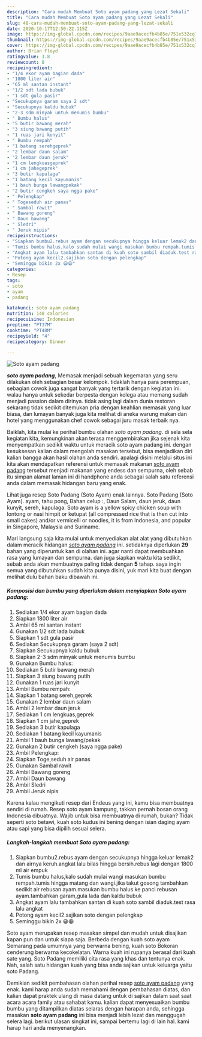 ```yaml
---
description: "Cara mudah Membuat Soto ayam padang yang Lezat Sekali"
title: "Cara mudah Membuat Soto ayam padang yang Lezat Sekali"
slug: 48-cara-mudah-membuat-soto-ayam-padang-yang-lezat-sekali
date: 2020-10-17T12:50:22.115Z
image: https://img-global.cpcdn.com/recipes/9aae9acecfb4b85e/751x532cq70/soto-ayam-padang-foto-resep-utama.jpg
thumbnail: https://img-global.cpcdn.com/recipes/9aae9acecfb4b85e/751x532cq70/soto-ayam-padang-foto-resep-utama.jpg
cover: https://img-global.cpcdn.com/recipes/9aae9acecfb4b85e/751x532cq70/soto-ayam-padang-foto-resep-utama.jpg
author: Brian Floyd
ratingvalue: 3.8
reviewcount: 8
recipeingredient:
- "1/4 ekor ayam bagian dada"
- "1800 liter air"
- "65 ml santan instant"
- "1/2 sdt lada bubuk"
- "1 sdt gula pasir"
- "Secukupnya garam saya 2 sdt"
- "Secukupnya kaldu bubuk"
- "2-3 sdm minyak untuk menumis bumbu"
- " Bumbu halus"
- "5 butir bawang merah"
- "3 siung bawang putih"
- "1 ruas jari kunyit"
- " Bumbu rempah"
- "1 batang serehgeprek"
- "2 lembar daun salam"
- "2 lembar daun jeruk"
- "1 cm lengkuasgeprek"
- "1 cm jahegeprek"
- "3 butir kapulaga"
- "1 batang kecil kayumanis"
- "1 bauh bunga lawangpekak"
- "2 butir cengkeh saya ngga pake"
- " Pelengkap"
- " Togeseduh air panas"
- " Sambal rawit"
- " Bawang goreng"
- " Daun bawang"
- " Sledri"
- " Jeruk nipis"
recipeinstructions:
- "Siapkan bumbu2.rebus ayam dengan secukupnya hingga keluar lemak2 dan airnya keruh.angkat lalu bilas hingga bersih.rebus lagi dengan 1800 ml air empuk"
- "Tumis bumbu halus,kalo sudah mulai wangi masukan bumbu rempah.tumis hingga matang dan wangi.jika takut gosong tambahkan sedikit air rebusan ayam.masukan bumbu halus ke panci rebusan ayam.tambahkan garam,gula lada dan kaldu bubuk"
- "Angkat ayam lalu tambahkan santan di kuah soto sambil diaduk.test rasa lalu angkat"
- "Potong ayam kecil2.sajikan soto dengan pelengkap"
- "Seminggu bikin 2x 😀😀"
categories:
- Resep
tags:
- soto
- ayam
- padang

katakunci: soto ayam padang 
nutrition: 148 calories
recipecuisine: Indonesian
preptime: "PT37M"
cooktime: "PT48M"
recipeyield: "4"
recipecategory: Dinner

---
```



![Soto ayam padang](https://img-global.cpcdn.com/recipes/9aae9acecfb4b85e/751x532cq70/soto-ayam-padang-foto-resep-utama.jpg)

<b><i>soto ayam padang</i></b>, Memasak menjadi sebuah kegemaran yang seru dilakukan oleh sebagian besar kelompok. tidaklah hanya para perempuan, sebagian cowok juga sangat banyak yang tertarik dengan kegiatan ini. walau hanya untuk sekedar berpesta dengan kolega atau memang sudah menjadi passion dalam dirinya. tidak asing lagi dalam dunia restoran sekarang tidak sedikit ditemukan pria dengan keahlian memasak yang luar biasa, dan lumayan banyak juga kita melihat di aneka warung makan dan hotel yang menggunakan chef cowok sebagai juru masak terbaik nya.

Baiklah, kita mulai ke perihal bumbu olahan <i>soto ayam padang</i>. di sela sela kegiatan kita, kemungkinan akan terasa menggembirakan jika sejenak kita menyempatkan sedikit waktu untuk meracik soto ayam padang ini. dengan kesuksesan kalian dalam mengolah masakan tersebut, bisa menjadikan diri kalian bangga akan hasil olahan anda sendiri. apalagi disini melalui situs ini kita akan mendapatkan referensi untuk memasak makanan <u>soto ayam padang</u> tersebut menjadi makanan yang endess dan sempurna, oleh sebab itu simpan alamat laman ini di handphone anda sebagai salah satu referensi anda dalam memasak hidangan baru yang enak.

Lihat juga resep Soto Padang (Soto Ayam) enak lainnya. Soto Padang (Soto Ayam). ayam, tahu pong, Bahan celup :, Daun Salam, daun jeruk, daun kunyit, sereh, kapulaga. Soto ayam is a yellow spicy chicken soup with lontong or nasi himpit or ketupat (all compressed rice that is then cut into small cakes) and/or vermicelli or noodles, it is from Indonesia, and popular in Singapore, Malaysia and Suriname.


Mari langsung saja kita mulai untuk menyediakan alat alat yang dibutuhkan dalam meracik hidangan <u><i>soto ayam padang</i></u> ini. setidaknya diperlukan <b>29</b> bahan yang diperuntuk kan di olahan ini. agar nanti dapat membuahkan rasa yang lumayan dan sempurna. dan juga siapkan waktu kita sedikit, sebab anda akan membuatnya paling tidak dengan <b>5</b> tahap. saya ingin semua yang dibutuhkan sudah kita punya disini, yuk mari kita buat dengan melihat dulu bahan baku dibawah ini.

<!--inarticleads1-->

##### Komposisi dan bumbu yang diperlukan dalam menyiapkan Soto ayam padang:

1. Sediakan 1/4 ekor ayam bagian dada
1. Siapkan 1800 liter air
1. Ambil 65 ml santan instant
1. Gunakan 1/2 sdt lada bubuk
1. Siapkan 1 sdt gula pasir
1. Sediakan Secukupnya garam (saya 2 sdt)
1. Siapkan Secukupnya kaldu bubuk
1. Siapkan 2-3 sdm minyak untuk menumis bumbu
1. Gunakan  Bumbu halus:
1. Sediakan 5 butir bawang merah
1. Siapkan 3 siung bawang putih
1. Gunakan 1 ruas jari kunyit
1. Ambil  Bumbu rempah:
1. Siapkan 1 batang sereh,geprek
1. Gunakan 2 lembar daun salam
1. Ambil 2 lembar daun jeruk
1. Sediakan 1 cm lengkuas,geprek
1. Siapkan 1 cm jahe,geprek
1. Sediakan 3 butir kapulaga
1. Sediakan 1 batang kecil kayumanis
1. Ambil 1 bauh bunga lawang/pekak
1. Gunakan 2 butir cengkeh (saya ngga pake)
1. Ambil  Pelengkap:
1. Siapkan  Toge,seduh air panas
1. Gunakan  Sambal rawit
1. Ambil  Bawang goreng
1. Ambil  Daun bawang
1. Ambil  Sledri
1. Ambil  Jeruk nipis


Karena kalau mengikuti resep dari Endeus yang ini, kamu bisa membuatnya sendiri di rumah. Resep soto ayam kampung, takkan pernah bosan orang Indonesia dibuatnya. Wajib untuk bisa membuatnya di rumah, bukan? Tidak seperti soto betawi, kuah soto kudus ini bening dengan isian daging ayam atau sapi yang bisa dipilih sesuai selera. 

<!--inarticleads2-->

##### Langkah-langkah membuat Soto ayam padang:

1. Siapkan bumbu2.rebus ayam dengan secukupnya hingga keluar lemak2 dan airnya keruh.angkat lalu bilas hingga bersih.rebus lagi dengan 1800 ml air empuk
1. Tumis bumbu halus,kalo sudah mulai wangi masukan bumbu rempah.tumis hingga matang dan wangi.jika takut gosong tambahkan sedikit air rebusan ayam.masukan bumbu halus ke panci rebusan ayam.tambahkan garam,gula lada dan kaldu bubuk
1. Angkat ayam lalu tambahkan santan di kuah soto sambil diaduk.test rasa lalu angkat
1. Potong ayam kecil2.sajikan soto dengan pelengkap
1. Seminggu bikin 2x 😀😀


Soto ayam merupakan resep masakan simpel dan mudah untuk disajikan kapan pun dan untuk siapa saja. Berbeda dengan kuah soto ayam Semarang pada umumnya yang berwarna bening, kuah soto Bokoran cenderung berwarna kecokelatan. Warna kuah ini rupanya berasal dari kuah sate yang. Soto Padang memiliki cita rasa yang khas dan tentunya enak. Nah, salah satu hidangan kuah yang bisa anda sajikan untuk keluarga yaitu soto Padang. 

Demikian sedikit pembahasan olahan perihal resep <u>soto ayam padang</u> yang enak. kami harap anda sudah memahami dengan pembahasan diatas, dan kalian dapat praktek ulang di masa datang untuk di sajikan dalam saat saat acara acara family atau sahabat kamu. kalian dapat menyesuaikan bumbu bumbu yang ditampilkan diatas selaras dengan harapan anda, sehingga masakan <b>soto ayam padang</b> ini bisa menjadi lebih lezat dan menggugah selera lagi. berikut ulasan singkat ini, sampai bertemu lagi di lain hal. kami harap hari anda menyenangkan.
